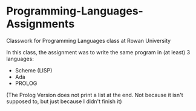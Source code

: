 # Programming-Languages-Assignments
Classwork for Programming Languages class at Rowan University

In this class, the assignment was to write the same program in (at least) 3 languages:
- Scheme (LISP)
- Ada
- PROLOG

(The Prolog Version does not print a list at the end. Not because it isn't supposed to, but just because I didn't finish it)
